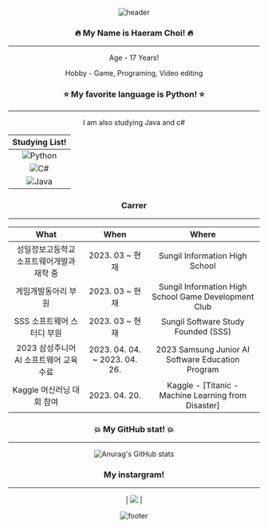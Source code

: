 <div align="center">
 
![header](https://capsule-render.vercel.app/api?type=waving&color=auto&height=300&section=header&text=Well%20Come&fontSize=90)

### 🔥 My Name is Haeram Choi! 🔥
  ---------------------
Age - 17 Years! 

Hobby - Game, Programing, Video editing 
### ⭐ My favorite language is Python! ⭐ 
  ---------------------
I am also studying Java and c#

 | Studying List! |
|:--------:|
| ![Python](https://img.shields.io/badge/python-000000?style=for-the-badge&logo=python&logoColor=white) |
| ![C#](https://img.shields.io/badge/c%23-000000.svg?style=for-the-badge&logo=c-sharp&logoColor=white) |
| ![Java](https://img.shields.io/badge/Java-000000.svg?style=for-the-badge&logo=openjdk&logoColor=white) |
 
 ### Carrer
  ---------------------
 | What | When | Where |
|:--------:|:--------:|:--------:|
| 성일정보고등학교 소프트웨어개발과 재학 중 | 2023. 03 ~ 현재 | Sungil Information High School |
| 게임개발동아리 부원 | 2023. 03 ~ 현재  | Sungil Information High School Game Development Club |
| SSS 소프트웨어 스터디 부원 | 2023. 03 ~ 현재 | Sungil Software Study Founded (SSS)|
| 2023 삼성주니어 AI 소프트웨어 교육 수료 | 2023. 04. 04. ~ 2023. 04. 26.  | 2023 Samsung Junior AI Software Education Program |
| Kaggle 머신러닝 대회 참여 | 2023. 04. 20. | Kaggle - [Titanic - Machine Learning from Disaster] |

### 💥 My GitHub stat! 💥
  ---------------------
![Anurag's GitHub stats](https://github-readme-stats.vercel.app/api?username=Ha2ram17&show_icons=true&theme=swift)
 
### My instargram!
  ---------------------
| <a href="https://www.instagram.com/gofka.o_a/" target="_blank"><img src="https://img.shields.io/badge/gofka.o_a-E4405F?style=flat-square&logo=Instagram&logoColor=white"/></a> |

 ![footer](https://capsule-render.vercel.app/api?section=footer&type=waving&color=auto&height=150)
